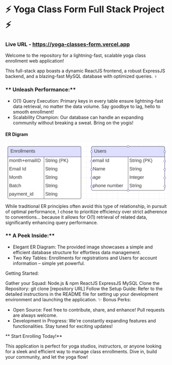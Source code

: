 # ⚡️ Yoga Class Form Full Stack Project ⚡️


### Live URL - https://yoga-classes-form.vercel.app

Welcome to the repository for a lightning-fast, scalable yoga class enrollment web application!

This full-stack app boasts a dynamic ReactJS frontend, a robust ExpressJS backend, and a blazing-fast MySQL database with optimized queries. ‍♀️

### ** Unleash Performance:**

- O(1) Query Execution: Primary keys in every table ensure lightning-fast data retrieval, no matter the data volume. Say goodbye to lag, hello to smooth enrollment!
- Scalability Champion: Our database can handle an expanding community without breaking a sweat. Bring on the yogis!

#### ER Digram 

![ER_digram](img/ER_digram.png)
While traditional ER principles often avoid this type of relationship, in pursuit of optimal performance, I chose to prioritize efficiency over strict adherence to conventions... because it allows for O(1) retrieval of related data, significantly enhancing query performance.



### ** A Peek Inside:**

- Elegant ER Diagram: The provided image showcases a simple and efficient database structure for effortless data management.
- Two Key Tables: Enrollments for registrations and Users for account information – simple yet powerful.

 Getting Started:

Gather your Squad:
Node.js & npm
ReactJS
ExpressJS
MySQL
Clone the Repository: git clone [repository URL]
Follow the Setup Guide: Refer to the detailed instructions in the README file for setting up your development environment and launching the application.
✨ Bonus Perks:

- Open Source: Feel free to contribute, share, and enhance! Pull requests are always welcome.
- Development in Progress: We're constantly expanding features and functionalities. Stay tuned for exciting updates!

** Start Enrolling Today!**

This application is perfect for yoga studios, instructors, or anyone looking for a sleek and efficient way to manage class enrollments. Dive in, build your community, and let the yoga flow!
